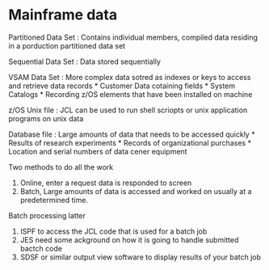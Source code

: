 
# Mainframe data

Partitioned Data Set
: Contains individual members, compiled data residing in a porduction partitioned data set 

Sequential Data Set
: Data stored sequentially 

VSAM Data Set
: More complex data sotred as indexes or keys to access and retrieve data records
    * Customer Data cotaining fields
    * System Catalogs
    * Recording z/OS elements that have been installed on machine

z/OS Unix file
:   JCL can be used to run shell scriopts or unix application programs on unix data

Database file
: Large amounts of data that needs to be accessed quickly 
    * Results of research experiments
    * Records of organizational purchases
    * Location and serial numbers of data cener equipment

Two methods to do all the work 
1. Online, enter a request data is responded to screen 
2. Batch, Large amounts of data is accessed and worked on usually at a predetermined time.

Batch processing latter
1. ISPF to access the JCL code that is used for a batch job
2. JES need some ackground on how it is going to handle submitted bactch code
3. SDSF or similar output view software to display results of your batch job

